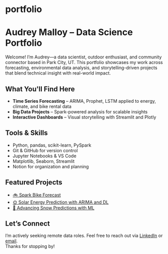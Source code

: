 # portfolio

#  Audrey Malloy – Data Science Portfolio

Welcome! I’m Audrey—a data scientist, outdoor enthusiast, and community connector based in Park City, UT. This portfolio showcases my work across forecasting, environmental data analysis, and storytelling-driven projects that blend technical insight with real-world impact.

##  What You'll Find Here

- **Time Series Forecasting** – ARIMA, Prophet, LSTM applied to energy, climate, and bike rental data
- **Big Data Projects** – Spark-powered analysis for scalable insights
- **Interactive Dashboards** – Visual storytelling with Streamlit and Plotly

##  Tools & Skills

- Python, pandas, scikit-learn, PySpark  
- Git & GitHub for version control  
- Jupyter Notebooks & VS Code  
- Matplotlib, Seaborn, Streamlit  
- Notion for organization and planning  

##  Featured Projects

- [🚲 Spark Bike Forecast](https://github.com/audreymalloy/spark-bike-forecast)  
- [🌞 Solar Energy Prediction with ARIMA and DL](https://github.com/audreymalloy/Springboard_DataScience/blob/main/Capstone-3-Solar/Documentation/Capstone_Final_Documentation.ipynb)  
- [🧭 Advancing Snow Predictions with ML](https://github.com/audreymalloy/Springboard_DataScience/blob/main/Capstone-Snow-Prediction/Documentation/Capstone_Final_Report.ipynb)  

##  Let’s Connect

I’m actively seeking remote data roles. Feel free to reach out via [LinkedIn](https://www.linkedin.com/in/audrey-malloy-374808215/) or [email](mailto:aamalloy@gmail.com).  
Thanks for stopping by!
